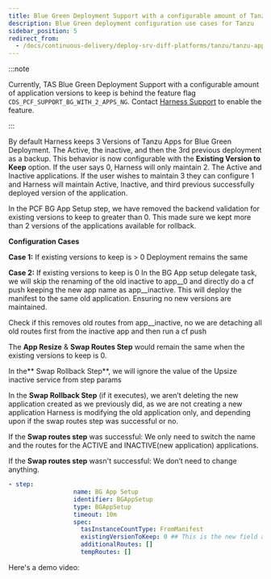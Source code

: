 ```yaml
---
title: Blue Green Deployment Support with a configurable amount of Tanzu Applications
description: Blue Green deployment configuration use cases for Tanzu
sidebar_position: 5
redirect_from:
  - /docs/continuous-delivery/deploy-srv-diff-platforms/tanzu/tanzu-app-services-quickstart/#blue-green-deployment-support-with-a-configurable-amount-of-tanzu-applications-to-maintain
---
```


:::note

Currently, TAS Blue Green Deployment Support with a configurable amount of application versions to keep is behind the feature flag `CDS_PCF_SUPPORT_BG_WITH_2_APPS_NG`. Contact [Harness Support](mailto:support@harness.io) to enable the feature.

:::

By default Harness keeps 3 Versions of Tanzu Apps for Blue Green Deployment. The Active, the inactive, and then the 3rd previous deployment as a backup. This behavior is now configurable with the **Existing Version to Keep** option.  If the user says 0, Harness will only maintain 2. The Active and Inactive applications. If the user wishes to maintain 3 they can configure 1 and Harness will maintain Active, Inactive, and third previous successfully deployed version of the application. 

In the PCF BG App Setup step, we have removed the backend validation for existing versions to keep to greater than 0. This made sure we kept more than 2 versions of the applications available for rollback.

**Configuration Cases**

**Case 1:** If existing versions to keep is > 0
Deployment remains the same

**Case 2:** If existing versions to keep is 0
In the BG App setup delegate task, we will skip the renaming of the old inactive to app__0 and directly do a cf push keeping the new app name as app__inactive. This will deploy the manifest to the same old application. Ensuring no new versions are maintained. 

Check if this removes old routes from app__inactive, no we are detaching all old routes first from the inactive app and then run a cf push

The **App Resize** & **Swap Routes Step** would remain the same when the existing versions to keep is 0. 

In the** Swap Rollback Step**, we will ignore the value of the Upsize inactive service from step params

In the **Swap Rollback Step** (if it executes), we aren’t deleting the new application created as we previously did, as we are not creating a new application Harness is modifying the old application only, and depending upon if the swap routes step was successful or no.

If the **Swap routes step** was successful: We only need to switch the name and the routes for the ACTIVE and INACTIVE(new application) applications.

If the **Swap routes step** wasn't successful: We don’t need to change anything. 


```YAML
- step:
                  name: BG App Setup
                  identifier: BGAppSetup
                  type: BGAppSetup
                  timeout: 10m
                  spec:
                    tasInstanceCountType: FromManifest
                    existingVersionToKeep: 0 ## This is the new field added to specify how many versions we keep
                    additionalRoutes: []
                    tempRoutes: []
```

Here's a demo video:  

<!-- Video:
https://www.loom.com/share/5533c4832652403bac6ef06c5c926c2b?sid=11f56157-d01f-4915-ba88-5c269087615a-->
<DocVideo src="https://www.loom.com/share/5533c4832652403bac6ef06c5c926c2b?sid=11f56157-d01f-4915-ba88-5c269087615a" />
